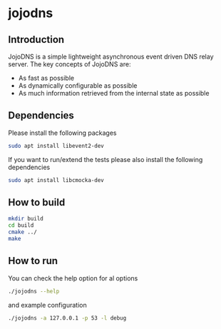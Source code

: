 # jojodns

## Introduction
JojoDNS is a simple lightweight asynchronous event driven DNS relay server. 
The key concepts of JojoDNS are:
* As fast as possible
* As dynamically configurable as possible
* As much information retrieved from the internal state as possible

## Dependencies
Please install the following packages
``` bash
sudo apt install libevent2-dev
```
If you want to run/extend the tests please also install the following dependencies
``` bash
sudo apt install libcmocka-dev
```

## How to build

``` bash
mkdir build
cd build
cmake ../
make
```

## How to run
You can check the help option for al options
``` bash
./jojodns --help
```
and example configuration
``` bash
./jojodns -a 127.0.0.1 -p 53 -l debug
```
